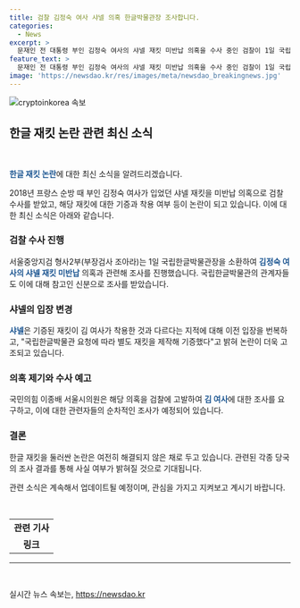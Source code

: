 ```yaml
---
title: 검찰 김정숙 여사 샤넬 의혹 한글박물관장 조사합니다.
categories:
  - News
excerpt: >
  문재인 전 대통령 부인 김정숙 여사의 샤넬 재킷 미반납 의혹을 수사 중인 검찰이 1일 국립한글박물관장과 관련자를 소환했다. 프랑스 순방 때 입은 재킷과 유사한 제품 기증, 김 여사의 의상에 특수활동비 사용 의혹 등 논란이 가라앉지 않는 가운데, 김 여사는 여러 의혹에 휘말려 있다. 국민의힘 이종배 서울시의원은 김 여사를 국고 등 손실, 업무상 횡령·배임 등의 혐의로 고발한 바 있으며, 관련 조사가 순차적으로 이뤄질 전망이다.
feature_text: >
  문재인 전 대통령 부인 김정숙 여사의 샤넬 재킷 미반납 의혹을 수사 중인 검찰이 1일 국립한글박물관장과 관련자를 소환했다. 프랑스 순방 때 입은 재킷과 유사한 제품 기증, 김 여사의 의상에 특수활동비 사용 의혹 등 논란이 가라앉지 않는 가운데, 김 여사는 여러 의혹에 휘말려 있다. 국민의힘 이종배 서울시의원은 김 여사를 국고 등 손실, 업무상 횡령·배임 등의 혐의로 고발한 바 있으며, 관련 조사가 순차적으로 이뤄질 전망이다.
image: 'https://newsdao.kr/res/images/meta/newsdao_breakingnews.jpg'
---
```


<p><img src="https://newsdao.kr/res/images/meta/newsdao_breakingnews.jpg" alt="cryptoinkorea 속보" /></p>

<h2 data-ke-size="size26">한글 재킷 논란 관련 최신 소식</h2>

<p data-ke-size="size16">&nbsp;</p>

<p><b><span style="color: #1a5490;">한글 재킷 논란</span></b>에 대한 최신 소식을 알려드리겠습니다.</p>

<p>2018년 프랑스 순방 때 부인 김정숙 여사가 입었던 샤넬 재킷을 미반납 의혹으로 검찰 수사를 받았고, 해당 재킷에 대한 기증과 착용 여부 등이 논란이 되고 있습니다. 이에 대한 최신 소식은 아래와 같습니다.</p>

<h3 data-ke-size="size24">검찰 수사 진행</h3>

<p>서울중앙지검 형사2부(부장검사 조아라)는 1일 국립한글박물관장을 소환하여 <b><span style="color: #1a5490;">김정숙 여사의 샤넬 재킷 미반납</span></b> 의혹과 관련해 조사를 진행했습니다. 국립한글박물관의 관계자들도 이에 대해 참고인 신분으로 조사를 받았습니다.</p>

<h3 data-ke-size="size24">샤넬의 입장 변경</h3>

<p><b><span style="color: #1a5490;">샤넬</span></b>은 기증된 재킷이 김 여사가 착용한 것과 다르다는 지적에 대해 이전 입장을 번복하고, "국립한글박물관 요청에 따라 별도 재킷을 제작해 기증했다"고 밝혀 논란이 더욱 고조되고 있습니다.</p>

<h3 data-ke-size="size24">의혹 제기와 수사 예고</h3>

<p>국민의힘 이종배 서울시의원은 해당 의혹을 검찰에 고발하여 <b><span style="color: #1a5490;">김 여사</span></b>에 대한 조사를 요구하고, 이에 대한 관련자들의 순차적인 조사가 예정되어 있습니다.</p>

<p></p>

<h3 data-ke-size="size24">결론</h3>

<p>한글 재킷을 둘러싼 논란은 여전히 해결되지 않은 채로 두고 있습니다. 관련된 각종 당국의 조사 결과를 통해 사실 여부가 밝혀질 것으로 기대됩니다.</p>

<p>관련 소식은 계속해서 업데이트될 예정이며, 관심을 가지고 지켜보고 계시기 바랍니다.</p>

<p data-ke-size="size16">&nbsp;</p>

<table>
    <tbody>
        <tr>
            <td style="text-align: center; height: 17px;"><b>관련 기사</b></td>
        </tr>
        <tr>
            <td style="text-align: center; height: 17px;"><b>링크</b></td>
        </tr>
    </tbody>
</table>

<hr>

<p data-ke-size="size16">&nbsp;</p>
실시간 뉴스 속보는, <a href="https://newsdao.kr" rel="dofollow">https://newsdao.kr</a>



